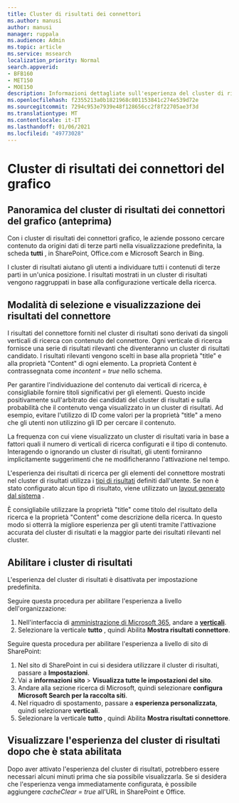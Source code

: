 ```yaml
---
title: Cluster di risultati dei connettori
ms.author: manusi
author: manusi
manager: ruppala
ms.audience: Admin
ms.topic: article
ms.service: mssearch
localization_priority: Normal
search.appverid:
- BFB160
- MET150
- MOE150
description: Informazioni dettagliate sull'esperienza del cluster di risultati dei connettori
ms.openlocfilehash: f2355213a0b1821968c801153841c274e539d72e
ms.sourcegitcommit: 7294c953e7939e48f128656cc2f8f22705ae3f3d
ms.translationtype: MT
ms.contentlocale: it-IT
ms.lasthandoff: 01/06/2021
ms.locfileid: "49773028"
---
```

# <a name="graph-connectors-result-cluster"></a>Cluster di risultati dei connettori del grafico

## <a name="overview-of-the-graph-connectors-result-cluster-preview"></a>Panoramica del cluster di risultati dei connettori del grafico (anteprima)  

Con i cluster di risultati dei connettori grafico, le aziende possono cercare contenuto da origini dati di terze parti nella visualizzazione predefinita, la scheda **tutti** , in SharePoint, Office.com e Microsoft Search in Bing.

I cluster di risultati aiutano gli utenti a individuare tutti i contenuti di terze parti in un'unica posizione. I risultati mostrati in un cluster di risultati vengono raggruppati in base alla configurazione verticale della ricerca.

## <a name="how-connector-results-are-selected-and-displayed"></a>Modalità di selezione e visualizzazione dei risultati del connettore

I risultati del connettore forniti nel cluster di risultati sono derivati da singoli verticali di ricerca con contenuto del connettore. Ogni verticale di ricerca fornisce una serie di risultati rilevanti che diventeranno un cluster di risultati candidato. I risultati rilevanti vengono scelti in base alla proprietà "title" e alla proprietà "Content" di ogni elemento. La proprietà Content è contrassegnata come *incontent = true* nello schema.

Per garantire l'individuazione del contenuto dai verticali di ricerca, è consigliabile fornire titoli significativi per gli elementi. Questo incide positivamente sull'arbitrato dei candidati del cluster di risultati e sulla probabilità che il contenuto venga visualizzato in un cluster di risultati. Ad esempio, evitare l'utilizzo di ID come valori per la proprietà "title" a meno che gli utenti non utilizzino gli ID per cercare il contenuto.

La frequenza con cui viene visualizzato un cluster di risultati varia in base a fattori quali il numero di verticali di ricerca configurati e il tipo di contenuto. Interagendo o ignorando un cluster di risultati, gli utenti forniranno implicitamente suggerimenti che ne modificheranno l'attivazione nel tempo.

L'esperienza dei risultati di ricerca per gli elementi del connettore mostrati nel cluster di risultati utilizza i [tipi di risultati](https://docs.microsoft.com/microsoftsearch/customize-search-page#create-your-own-result-type) definiti dall'utente. Se non è stato configurato alcun tipo di risultato, viene utilizzato un [layout generato dal sistema](https://docs.microsoft.com/microsoftsearch/customize-search-page#default-search-result-layout) . 

È consigliabile utilizzare la proprietà "title" come titolo del risultato della ricerca e la proprietà "Content" come descrizione della ricerca. In questo modo si otterrà la migliore esperienza per gli utenti tramite l'attivazione accurata del cluster di risultati e la maggior parte dei risultati rilevanti nel cluster. 

## <a name="enable-result-clusters"></a>Abilitare i cluster di risultati
  
L'esperienza del cluster di risultati è disattivata per impostazione predefinita.  

Seguire questa procedura per abilitare l'esperienza a livello dell'organizzazione:

1. Nell'interfaccia di [amministrazione di Microsoft 365](https://admin.microsoft.com), andare a [**verticali**](https://admin.microsoft.com/Adminportal/Home#/MicrosoftSearch/verticals).
2. Selezionare la verticale **tutto** , quindi Abilita **Mostra risultati connettore**. 


Seguire questa procedura per abilitare l'esperienza a livello di sito di SharePoint:

1. Nel sito di SharePoint in cui si desidera utilizzare il cluster di risultati, passare a **Impostazioni**.
2. Vai a **informazioni sito** > **Visualizza tutte le impostazioni del sito**.
3. Andare alla sezione ricerca di Microsoft, quindi selezionare **configura Microsoft Search per la raccolta siti**.
4. Nel riquadro di spostamento, passare a **esperienza personalizzata**, quindi selezionare **verticali**.
5. Selezionare la verticale **tutto** , quindi Abilita **Mostra risultati connettore**.

## <a name="view-the-result-cluster-experience-after-it-is-enabled"></a>Visualizzare l'esperienza del cluster di risultati dopo che è stata abilitata

Dopo aver attivato l'esperienza del cluster di risultati, potrebbero essere necessari alcuni minuti prima che sia possibile visualizzarla. Se si desidera che l'esperienza venga immediatamente configurata, è possibile aggiungere *cacheClear = true* all'URL in SharePoint e Office.
